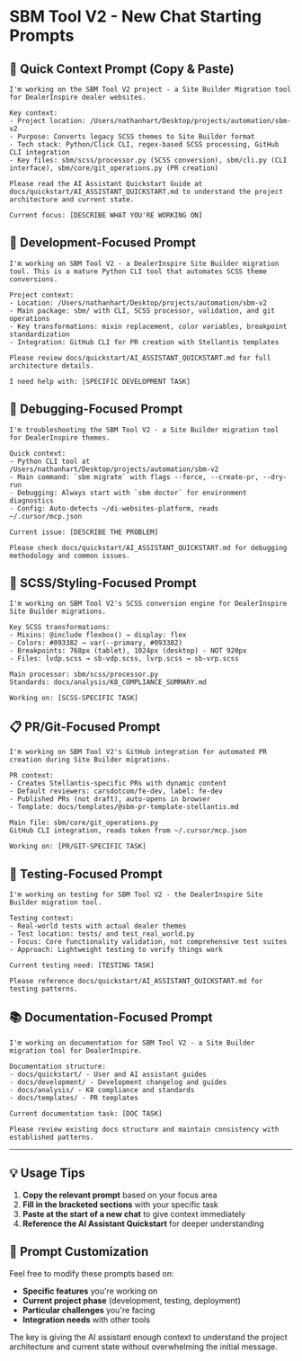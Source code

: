 # SBM Tool V2 - New Chat Starting Prompts

## 🚀 Quick Context Prompt (Copy & Paste)

```
I'm working on the SBM Tool V2 project - a Site Builder Migration tool for DealerInspire dealer websites.

Key context:
- Project location: /Users/nathanhart/Desktop/projects/automation/sbm-v2
- Purpose: Converts legacy SCSS themes to Site Builder format
- Tech stack: Python/Click CLI, regex-based SCSS processing, GitHub CLI integration
- Key files: sbm/scss/processor.py (SCSS conversion), sbm/cli.py (CLI interface), sbm/core/git_operations.py (PR creation)

Please read the AI Assistant Quickstart Guide at docs/quickstart/AI_ASSISTANT_QUICKSTART.md to understand the project architecture and current state.

Current focus: [DESCRIBE WHAT YOU'RE WORKING ON]
```

## 🔧 Development-Focused Prompt

```
I'm working on SBM Tool V2 - a DealerInspire Site Builder migration tool. This is a mature Python CLI tool that automates SCSS theme conversions.

Project context:
- Location: /Users/nathanhart/Desktop/projects/automation/sbm-v2
- Main package: sbm/ with CLI, SCSS processor, validation, and git operations
- Key transformations: mixin replacement, color variables, breakpoint standardization
- Integration: GitHub CLI for PR creation with Stellantis templates

Please review docs/quickstart/AI_ASSISTANT_QUICKSTART.md for full architecture details.

I need help with: [SPECIFIC DEVELOPMENT TASK]
```

## 🐛 Debugging-Focused Prompt

```
I'm troubleshooting the SBM Tool V2 - a Site Builder migration tool for DealerInspire themes.

Quick context:
- Python CLI tool at /Users/nathanhart/Desktop/projects/automation/sbm-v2
- Main command: `sbm migrate` with flags --force, --create-pr, --dry-run
- Debugging: Always start with `sbm doctor` for environment diagnostics
- Config: Auto-detects ~/di-websites-platform, reads ~/.cursor/mcp.json

Current issue: [DESCRIBE THE PROBLEM]

Please check docs/quickstart/AI_ASSISTANT_QUICKSTART.md for debugging methodology and common issues.
```

## 🎨 SCSS/Styling-Focused Prompt

```
I'm working on SBM Tool V2's SCSS conversion engine for DealerInspire Site Builder migrations.

Key SCSS transformations:
- Mixins: @include flexbox() → display: flex
- Colors: #093382 → var(--primary, #093382)
- Breakpoints: 768px (tablet), 1024px (desktop) - NOT 920px
- Files: lvdp.scss → sb-vdp.scss, lvrp.scss → sb-vrp.scss

Main processor: sbm/scss/processor.py
Standards: docs/analysis/K8_COMPLIANCE_SUMMARY.md

Working on: [SCSS-SPECIFIC TASK]
```

## 📋 PR/Git-Focused Prompt

```
I'm working on SBM Tool V2's GitHub integration for automated PR creation during Site Builder migrations.

PR context:
- Creates Stellantis-specific PRs with dynamic content
- Default reviewers: carsdotcom/fe-dev, label: fe-dev
- Published PRs (not draft), auto-opens in browser
- Template: docs/templates/@sbm-pr-template-stellantis.md

Main file: sbm/core/git_operations.py
GitHub CLI integration, reads token from ~/.cursor/mcp.json

Working on: [PR/GIT-SPECIFIC TASK]
```

## 🧪 Testing-Focused Prompt

```
I'm working on testing for SBM Tool V2 - the DealerInspire Site Builder migration tool.

Testing context:
- Real-world tests with actual dealer themes
- Test location: tests/ and test_real_world.py
- Focus: Core functionality validation, not comprehensive test suites
- Approach: Lightweight testing to verify things work

Current testing need: [TESTING TASK]

Please reference docs/quickstart/AI_ASSISTANT_QUICKSTART.md for testing patterns.
```

## 📚 Documentation-Focused Prompt

```
I'm working on documentation for SBM Tool V2 - a Site Builder migration tool for DealerInspire.

Documentation structure:
- docs/quickstart/ - User and AI assistant guides
- docs/development/ - Development changelog and guides
- docs/analysis/ - K8 compliance and standards
- docs/templates/ - PR templates

Current documentation task: [DOC TASK]

Please review existing docs structure and maintain consistency with established patterns.
```

---

## 💡 Usage Tips

1. **Copy the relevant prompt** based on your focus area
2. **Fill in the bracketed sections** with your specific task
3. **Paste at the start of a new chat** to give context immediately
4. **Reference the AI Assistant Quickstart** for deeper understanding

## 🔄 Prompt Customization

Feel free to modify these prompts based on:

- **Specific features** you're working on
- **Current project phase** (development, testing, deployment)
- **Particular challenges** you're facing
- **Integration needs** with other tools

The key is giving the AI assistant enough context to understand the project architecture and current state without overwhelming the initial message.
